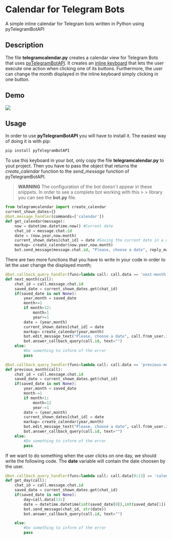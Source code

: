# Calendar for Telegram Bots
A simple inline calendar for Telegram bots written in Python using pyTelegramBotAPI
## Description
The file **telegramcalendar.py** creates a calendar view for Telegram Bots that uses [pyTelegramBotAPI](https://github.com/eternnoir/pyTelegramBotAPI). It creates an [inline keyboard](https://core.telegram.org/bots/2-0-intro) that lets the user execute one action when clicking one of its buttons.
Furthermore, the user can change the month displayed in the inline keyboard simply clicking in one button.
## Demo
![](https://github.com/unmonoqueteclea/calendar-telegram/blob/master/example.gif)
## Usage
In order to use **pyTelegramBotAPI** you will have to install it. The easiest way of doing it is with pip:
```bash
pip install pyTelegramBotAPI
```
To use this keyboard in your bot, only copy the file **telegramcalendar.py** to yout project.
Then you have to pass the object that returns the *create_calendar* function to the *send_message* function of pyTelegramBotAPI.
> **WARNING** The configuration of the bot doesn´t appear in these snippets. In order to see a complete bot working with this > > library you can see the **bot.py** file.

```python
from telegramcalendar import create_calendar
current_shown_dates={}
@bot.message_handler(commands=['calendar'])
def get_calendar(message):
    now = datetime.datetime.now() #Current date
    chat_id = message.chat.id
    date = (now.year,now.month)
    current_shown_dates[chat_id] = date #Saving the current date in a dict
    markup= create_calendar(now.year,now.month)
    bot.send_message(message.chat.id, "Please, choose a date", reply_markup=markup)
```
There are two more functions that you have to write in your code in order to let the user change the displayed month;
```python
@bot.callback_query_handler(func=lambda call: call.data == 'next-month')
def next_month(call):
    chat_id = call.message.chat.id
    saved_date = current_shown_dates.get(chat_id)
    if(saved_date is not None):
        year,month = saved_date
        month+=1
        if month>12:
            month=1
            year+=1
        date = (year,month)
        current_shown_dates[chat_id] = date
        markup= create_calendar(year,month)
        bot.edit_message_text("Please, choose a date", call.from_user.id, call.message.message_id, reply_markup=markup)
        bot.answer_callback_query(call.id, text="")
    else:
        #Do something to inform of the error
        pass

@bot.callback_query_handler(func=lambda call: call.data == 'previous-month')
def previous_month(call):
    chat_id = call.message.chat.id
    saved_date = current_shown_dates.get(chat_id)
    if(saved_date is not None):
        year,month = saved_date
        month-=1
        if month<1:
            month=12
            year-=1
        date = (year,month)
        current_shown_dates[chat_id] = date
        markup= create_calendar(year,month)
        bot.edit_message_text("Please, choose a date", call.from_user.id, call.message.message_id, reply_markup=markup)
        bot.answer_callback_query(call.id, text="")
    else:
        #Do something to inform of the error
        pass

```
If we want to do something when the user clicks on one day, we should write the following code. The **date** variable will contain the date choosen by the user.
```python
@bot.callback_query_handler(func=lambda call: call.data[0:13] == 'calendar-day-')
def get_day(call):
    chat_id = call.message.chat.id
    saved_date = current_shown_dates.get(chat_id)
    if(saved_date is not None):
        day=call.data[13:]
        date = datetime.datetime(int(saved_date[0]),int(saved_date[1]),int(day),0,0,0)
        bot.send_message(chat_id, str(date))
        bot.answer_callback_query(call.id, text="")

    else:
        #Do something to inform of the error
        pass

```
